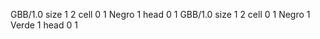 <gs-board> GBB/1.0
size 1 2
cell 0 1 Negro 1 
head 0 1
 </gs-board>
<gs-board> GBB/1.0
size 1 2
cell 0 1 Negro 1 Verde 1 
head 0 1
 </gs-board>